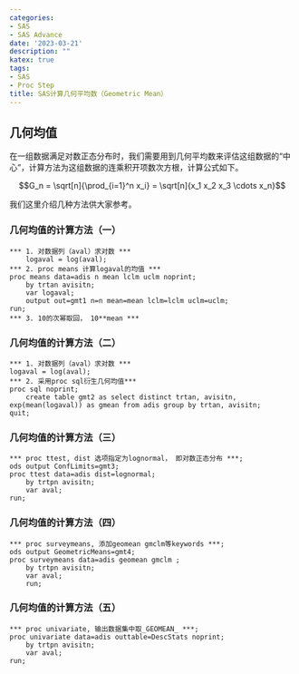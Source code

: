 ```yaml
---
categories:
- SAS
- SAS Advance
date: '2023-03-21'
description: ""
katex: true
tags:
- SAS 
- Proc Step
title: SAS计算几何平均数（Geometric Mean）
---
```



## 几何均值
在一组数据满足对数正态分布时，我们需要用到几何平均数来评估这组数据的“中心”，计算方法为这组数据的连乘积开项数次方根，计算公式如下。


$$G_n = \sqrt[n]{\prod_{i=1}^n x_i} = \sqrt[n]{x_1 x_2 x_3 \cdots x_n}$$

我们这里介绍几种方法供大家参考。

### 几何均值的计算方法（一）
```
*** 1. 对数据列（aval）求对数 ***
    logaval = log(aval);
*** 2. proc means 计算logaval的均值 ***
proc means data=adis n mean lclm uclm noprint;
	by trtan avisitn;
	var logaval;
	output out=gmt1 n=n mean=mean lclm=lclm uclm=uclm;
run;
*** 3. 10的次幂取回， 10**mean ***
```
### 几何均值的计算方法（二）
```
*** 1. 对数据列（aval）求对数 ***
logaval = log(aval);
*** 2. 采用proc sql衍生几何均值***
proc sql noprint;
	create table gmt2 as select distinct trtan, avisitn, exp(mean(logaval)) as gmean from adis group by trtan, avisitn;
quit;
```
### 几何均值的计算方法（三）
```
*** proc ttest, dist 选项指定为lognormal， 即对数正态分布 ***;
ods output ConfLimits=gmt3;
proc ttest data=adis dist=lognormal;
	by trtpn avisitn;
    var aval;
run;
```
### 几何均值的计算方法（四）
```
*** proc surveymeans, 添加geomean gmclm等keywords ***;
ods output GeometricMeans=gmt4;
proc surveymeans data=adis geomean gmclm ;
	by trtpn avisitn;
	var aval;
	run;
```
### 几何均值的计算方法（五）
```
*** proc univariate, 输出数据集中取_GEOMEAN_ ***;
proc univariate data=adis outtable=DescStats noprint;
	by trtpn avisitn;
	var aval;
run;
```
